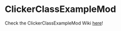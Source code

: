# ClickerClassExampleMod

Check the ClickerClassExampleMod Wiki [here](https://github.com/SamsonAllen13/ClickerClassExampleMod/wiki)!